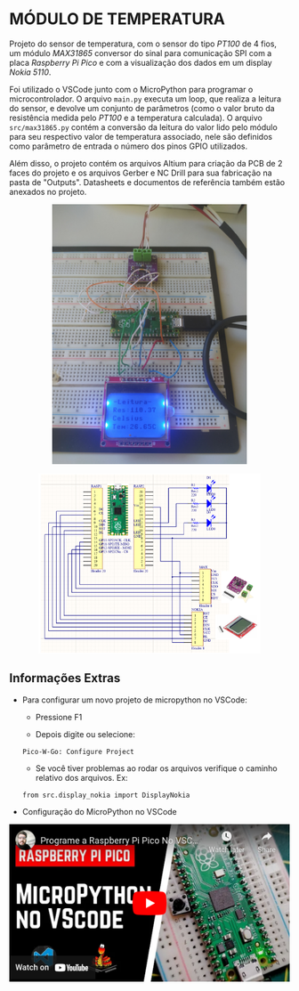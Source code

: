 # MÓDULO DE TEMPERATURA

Projeto do sensor de temperatura, com o sensor do tipo *PT100* de 4 fios, um módulo *MAX31865* conversor do sinal para comunicação SPI com a placa *Raspberry Pi Pico* e com a visualização dos dados em um display *Nokia 5110*.

Foi utilizado o VSCode junto com o MicroPython para programar o microcontrolador. O arquivo `main.py` executa um loop, que realiza a leitura do sensor, e devolve um conjunto de parâmetros (como o valor bruto da resistência medida pelo *PT100* e a temperatura calculada). O arquivo `src/max31865.py` contém a conversão da leitura do valor lido pelo módulo para seu respectivo valor de temperatura associado, nele são definidos como parâmetro de entrada o número dos pinos GPIO utilizados.

Além disso, o projeto contém os arquivos Altium para criação da PCB de 2 faces do projeto e os arquivos Gerber e NC Drill para sua fabricação na pasta de "Outputs". Datasheets e documentos de referência também estão anexados no projeto.

<p align="center">
  <img src="img/Projeto.jpg" width="350">
</p>

<p align="center">
  <img src="img/schematic.png" width="400">
</p>

## Informações Extras

- Para configurar um novo projeto de micropython no VSCode:
  - Pressione F1

  - Depois digite ou selecione:
  ```
  Pico-W-Go: Configure Project
  ```

  - Se você tiver problemas ao rodar os arquivos verifique o caminho relativo dos arquivos. Ex:
  ```
  from src.display_nokia import DisplayNokia
  ```

- Configuração do MicroPython no VSCode

<p align="center">
  <a href="https://youtu.be/XuYUaOdO07I" target="_blank"><img src="img/video-player.png"></a>
</p>
